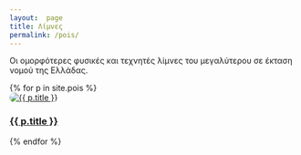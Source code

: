 ```yaml
--- 
layout:  page
title: Λίμνες
permalink: /pois/
---
```

<p>Οι ομορφότερες φυσικές και τεχνητές λίμνες του μεγαλύτερου σε έκταση νομού της Ελλάδας.</p>
<div class="photos-list">
  {% for p in site.pois %}
    <div class="photos-item">
      <a href="{{ p.url | relative_url }}">
        <img src="{{ p.image | relative_url }}" alt="{{ p.title }}" style="border-radius: 10px;"/>
        <h3>{{ p.title }}</h3>
      </a>
    </div>
  {% endfor %}
</div>
